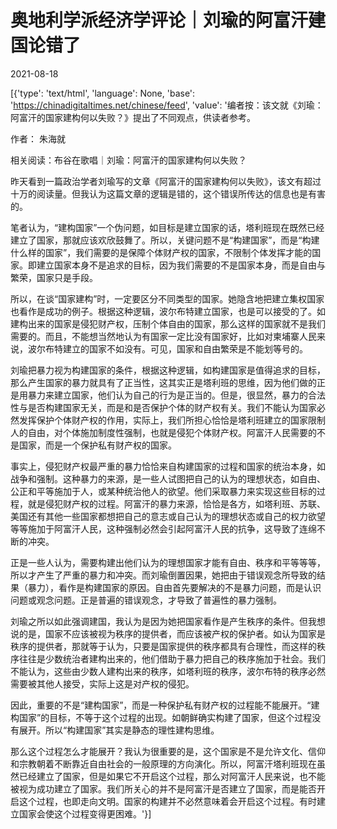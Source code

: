 # 奥地利学派经济学评论｜刘瑜的阿富汗建国论错了

2021-08-18

[{'type': 'text/html', 'language': None, 'base': 'https://chinadigitaltimes.net/chinese/feed', 'value': '编者按：该文就《刘瑜：阿富汗的国家建构何以失败？》提出了不同观点，供读者参考。

作者： 朱海就

相关阅读：布谷在歌唱｜刘瑜：阿富汗的国家建构何以失败？

昨天看到一篇政治学者刘瑜写的文章《阿富汗的国家建构何以失败》，该文有超过十万的阅读量。但我认为这篇文章的逻辑是错的，这个错误所传达的信息也是有害的。

笔者认为，“建构国家”一个伪问题，如目标是建立国家的话，塔利班现在既然已经建立了国家，那就应该欢欣鼓舞了。所以，关键问题不是“构建国家”，而是“构建什么样的国家”，我们需要的是保障个体财产权的国家，不限制个体发挥才能的国家。即建立国家本身不是追求的目标，因为我们需要的不是国家本身，而是自由与繁荣，国家只是手段。

所以，在谈“国家建构”时，一定要区分不同类型的国家。她隐含地把建立集权国家也看作是成功的例子。根据这种逻辑，波尔布特建立国家，也是可以接受的了。如建构出来的国家是侵犯财产权，压制个体自由的国家，那么这样的国家就不是我们需要的。而且，不能想当然地认为有国家一定比没有国家好，比如对柬埔寨人民来说，波尔布特建立的国家不如没有。可见，国家和自由繁荣是不能划等号的。

刘瑜把暴力视为构建国家的条件，根据这种逻辑，如构建国家是值得追求的目标，那么产生国家的暴力就具有了正当性，这其实正是塔利班的思维，因为他们做的正是用暴力来建立国家，他们认为自己的行为是正当的。但是，很显然，暴力的合法性与是否构建国家无关，而是和是否保护个体的财产权有关。我们不能认为国家必然发挥保护个体财产权的作用，实际上，我们所担心恰恰是塔利班建立的国家限制人的自由，对个体施加制度性强制，也就是侵犯个体财产权。阿富汗人民需要的不是国家，而是一个保护私有财产权的国家。

事实上，侵犯财产权最严重的暴力恰恰来自构建国家的过程和国家的统治本身，如战争和强制。这种暴力的来源，是一些人试图把自己的认为的理想状态，如自由、公正和平等施加于人，或某种统治他人的欲望。他们采取暴力来实现这些目标的过程，就是侵犯财产权的过程。阿富汗的暴力来源，恰恰是各方，如塔利班、苏联、美国还有其他一些国家都想把自己的意志或自己认为的理想状态或自己的权力欲望等等施加于阿富汗人民，这种强制必然会引起阿富汗人民的抗争，这导致了连绵不断的冲突。

正是一些人认为，需要构建出他们认为的理想国家才能有自由、秩序和平等等等，所以才产生了严重的暴力和冲突。而刘瑜倒置因果，她把由于错误观念所导致的结果（暴力），看作是构建国家的原因。自由首先要解决的不是暴力问题，而是认识问题或观念问题。正是普遍的错误观念，才导致了普遍性的暴力强制。

刘瑜之所以如此强调建国，我认为是因为她把国家看作是产生秩序的条件。但我想说的是，国家不应该被视为秩序的提供者，而应该被产权的保护者。如认为国家是秩序的提供者，那就等于认为，只要是国家提供的秩序都具有合理性，而这样的秩序往往是少数统治者建构出来的，他们借助于暴力把自己的秩序施加于社会。我们不能认为，这些由少数人建构出来的秩序，如塔利班的秩序，波尔布特的秩序必然需要被其他人接受，实际上这是对产权的侵犯。

因此，重要的不是“建构国家”，而是一种保护私有财产权的过程能不能展开。“建构国家”的目标，不等于这个过程的出现。如朝鲜确实构建了国家，但这个过程没有展开。所以“构建国家”其实是静态的理性建构思维。

那么这个过程怎么才能展开？我认为很重要的是，这个国家是不是允许文化、信仰和宗教朝着不断靠近自由社会的一般原理的方向演化。所以，阿富汗塔利班现在虽然已经建立了国家，但是如果它不开启这个过程，那么对阿富汗人民来说，也不能被视为成功建立了国家。我们所关心的并不是阿富汗是否建立了国家，而是能否开启这个过程，也即走向文明。国家的构建并不必然意味着会开启这个过程。有时建立国家会使这个过程变得更困难。'}]